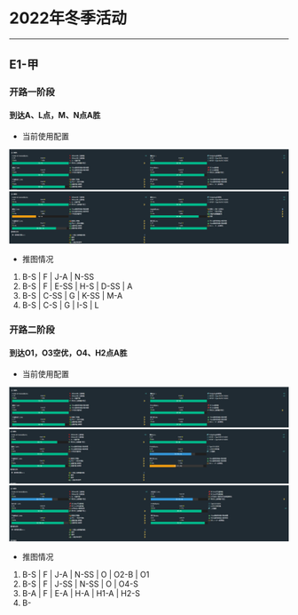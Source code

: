 # 2022年冬季活动

---

## E1-甲

### 开路一阶段

#### 到达A、L点，M、N点A胜

- 当前使用配置

![节点](./记录相关图片/E1-P1-开路阶段1-N-A.png)
![节点](./记录相关图片/E1-P1-开路阶段1-M-L.png)

- 推图情况

1. B-S | F | J-A | N-SS
2. B-S | F | E-SS | H-S | D-SS | A
3. B-S | C-SS | G | K-SS | M-A
4. B-S | C-S  | G | I-S | L

### 开路二阶段

#### 到达O1，O3空优，O4、H2点A胜

- 当前使用配置

![节点](./记录相关图片/E1-P1-开路阶段2-O1.png)
![节点](./记录相关图片/E1-P1-开路阶段2-O4.png)
![节点](./记录相关图片/E1-P1-开路阶段2-H2.png)

- 推图情况

1. B-S | F | J-A  | N-SS | O | O2-B | O1
2. B-S | F | J-SS | N-SS | O | O4-S
3. B-A | F | E-A  | H-A  | H1-A | H2-S
4. B-